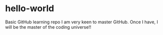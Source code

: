 # hello-world
Basic GitHub learning repo
 I am very keen to master GitHub. Once I have, I will be the master of the coding universe!!
